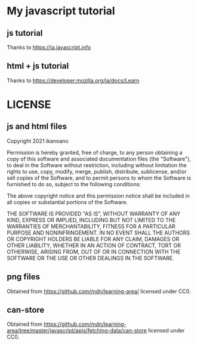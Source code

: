 # My javascript tutorial
## js tutorial
Thanks to https://ja.javascript.info
## html + js tutorial
Thanks to https://developer.mozilla.org/ja/docs/Learn

# LICENSE
## js and html files
Copyright 2021 ikanoano

Permission is hereby granted, free of charge, to any person obtaining a copy of this software and associated documentation files (the "Software"), to deal in the Software without restriction, including without limitation the rights to use, copy, modify, merge, publish, distribute, sublicense, and/or sell copies of the Software, and to permit persons to whom the Software is furnished to do so, subject to the following conditions:

The above copyright notice and this permission notice shall be included in all copies or substantial portions of the Software.

THE SOFTWARE IS PROVIDED "AS IS", WITHOUT WARRANTY OF ANY KIND, EXPRESS OR IMPLIED, INCLUDING BUT NOT LIMITED TO THE WARRANTIES OF MERCHANTABILITY, FITNESS FOR A PARTICULAR PURPOSE AND NONINFRINGEMENT. IN NO EVENT SHALL THE AUTHORS OR COPYRIGHT HOLDERS BE LIABLE FOR ANY CLAIM, DAMAGES OR OTHER LIABILITY, WHETHER IN AN ACTION OF CONTRACT, TORT OR OTHERWISE, ARISING FROM, OUT OF OR IN CONNECTION WITH THE SOFTWARE OR THE USE OR OTHER DEALINGS IN THE SOFTWARE.

## png files
Obtained from https://github.com/mdn/learning-area/ licensed under CC0.

## can-store
Obtained from https://github.com/mdn/learning-area/tree/master/javascript/apis/fetching-data/can-store licensed under CC0.


